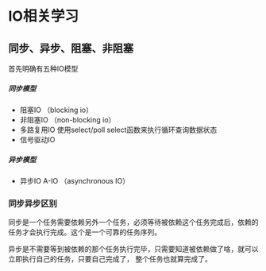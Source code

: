 # IO相关学习

## 同步、异步、阻塞、非阻塞

首先明确有五种IO模型
##### 同步模型
* 阻塞IO （blocking io）
* 非阻塞IO （non-blocking io）
* 多路复用IO 使用select/poll select函数来执行循环查询数据状态
* 信号驱动IO
##### 异步模型
* 异步IO A-IO （asynchronous IO）

### 同步异步区别
同步是一个任务需要依赖另外一个任务，必须等待被依赖这个任务完成后，依赖的任务才会执行完成。这个是一个可靠的任务序列。


异步是不需要等到被依赖的那个任务执行完毕，只需要知道被依赖做了啥，就可以立即执行自己的任务，只要自己完成了，
整个任务也就算完成了。

